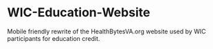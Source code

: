 # WIC-Education-Website
Mobile friendly rewrite of the HealthBytesVA.org website used by WIC participants for education credit.
